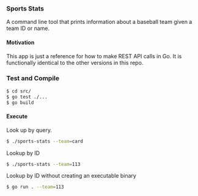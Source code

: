 ### Sports Stats

A command line tool that prints information about a baseball team given a team
ID or name.

#### Motivation

This app is just a reference for how to make REST API calls in Go. It is
functionally identical to the other versions in this repo.

### Test and Compile

```sh
$ cd src/
$ go test ./...
$ go build
```

#### Execute

Look up by query.

```sh
$ ./sports-stats --team=card
```

Lookup by ID

```sh
$ ./sports-stats --team=113
```

Lookup by ID without creating an executable binary

```sh
$ go run . --team=113
```
